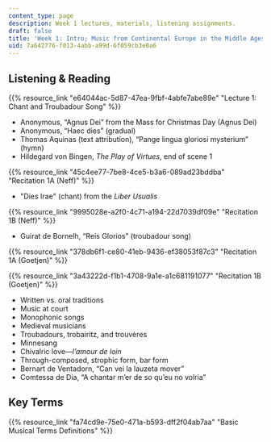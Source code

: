 ```yaml
---
content_type: page
description: Week 1 lectures, materials, listening assignments.
draft: false
title: 'Week 1: Intro; Music from Continental Europe in the Middle Ages'
uid: 7a642776-f013-4abb-a99d-6f059cb3e0a6
---
```

## Listening & Reading

{{% resource_link "e64044ac-5d87-47ea-9fbf-4abfe7abe89e" "Lecture 1: Chant and Troubadour Song" %}}

- Anonymous, “Agnus Dei” from the Mass for Christmas Day (Agnus Dei)
- Anonymous, “Haec dies” (gradual)
- Thomas Aquinas (text attribution), “Pange lingua gloriosi mysterium” (hymn)
- Hildegard von Bingen, *The Play of Virtues*, end of scene 1

{{% resource_link "45c4ee77-7be8-4ce5-b3a6-089ad23bddba" "Recitation 1A (Neff)" %}}

- "Dies Irae" (chant) from the *Liber Usualis*

{{% resource_link "9995028e-a2f0-4c71-a194-22d7039df09e" "Recitation 1B (Neff)" %}}

- Guirat de Bornelh, “Reis Glorios” (troubadour song)

{{% resource_link "378db6f1-ce80-41eb-9436-ef38053f87c3" "Recitation 1A (Goetjen)" %}}

{{% resource_link "3a43222d-f1b1-4708-9a1e-a1c681191077" "Recitation 1B (Goetjen)" %}}

- Written vs. oral traditions
- Music at court
- Monophonic songs
- Medieval musicians
- Troubadours, trobairitz, and trouvères
- Minnesang 
- Chivalric love—*l’amour de loin*
- Through-composed, strophic form, bar form
- Bernart de Ventadorn, “Can vei la lauzeta mover”
- Comtessa de Dia, “A chantar m’er de so qu’eu no volria”

## Key Terms

{{% resource_link "fa74cd9e-75e0-471a-b593-dff2f04ab7aa" "Basic Musical Terms Definitions" %}}